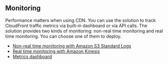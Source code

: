 ## Monitoring
Performance matters when using CDN. You can use the solution to track CloudFront traffic metrics via built-in dashboard or via API calls. The solution provides two kinds of monitoring: non-real time monitoring and real time monitoring. You can choose one of them to deploy.

- [Non-real time monitoring with Amazon S3 Standard Logs](non-real-time-monitoring.md)
- [Real time monitoring with Amazon Kinesis](real-time-monitoring.md)
- [Metrics dashboard](./metrics-dashboard.md)


